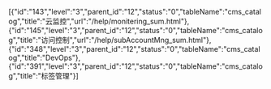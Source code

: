 [{"id":"143","level":"3","parent_id":"12","status":"0","tableName":"cms_catalog","title":"云监控","url":"/help/monitering_sum.html"},{"id":"145","level":"3","parent_id":"12","status":"0","tableName":"cms_catalog","title":"访问控制","url":"/help/subAccountMng_sum.html"},{"id":"348","level":"3","parent_id":"12","status":"0","tableName":"cms_catalog","title":"DevOps"},{"id":"391","level":"3","parent_id":"12","status":"0","tableName":"cms_catalog","title":"标签管理"}]